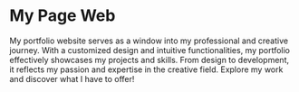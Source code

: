 # My Page Web 

My portfolio website serves as a window into my professional and creative journey. With a customized design and intuitive functionalities, 
my portfolio effectively showcases my projects and skills. From design to development, it reflects my passion and expertise in the creative field. 
Explore my work and discover what I have to offer!
